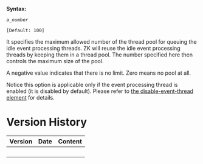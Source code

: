 **Syntax:**

<max-spare-threads>*`a_number`*</max-spare-threads>

`[Default: 100]`

It specifies the maximum allowed number of the thread pool for queuing
the idle event processing threads. ZK will reuse the idle event
processing threads by keeping them in a thread pool. The number
specified here then controls the maximum size of the pool.

A negative value indicates that there is no limit. Zero means no pool at
all.

Notice this option is applicable only if the event processing thread is
enabled (it is disabled by default). Please refer to [the
disable-event-thread
element](ZK_Configuration_Reference/zk.xml/The_system-config_Element/The_disable-event-thread_Element)
for details.

# Version History

| Version | Date | Content |
|---------|------|---------|
|         |      |         |
